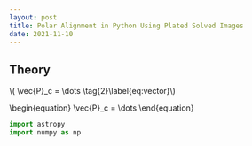 ```yaml
---
layout: post
title: Polar Alignment in Python Using Plated Solved Images
date: 2021-11-10
---
```


## Theory

\\( \vec{P}_c = \dots \tag{2}\label{eq:vector}\\)

\begin{equation}
\vec{P}_c = \dots
\end{equation}

```python
import astropy
import numpy as np
```
